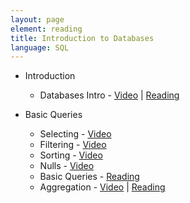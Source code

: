 ```yaml
---
layout: page
element: reading
title: Introduction to Databases
language: SQL
---
```


* Introduction

  * Databases Intro - [Video](https://www.youtube.com/watch?v=kaKa6N9lEG8) \| [Reading](http://www.datacarpentry.org/sql-ecology-lesson/00-sql-introduction/)

* Basic Queries

  * Selecting - [Video](https://www.youtube.com/watch?v=Gua3FpRzLdQ)
  * Filtering - [Video](https://www.youtube.com/watch?v=c3hoWxukrPE)
  * Sorting - [Video](https://www.youtube.com/watch?v=rNwwdijxxKs)
  * Nulls - [Video](https://www.youtube.com/watch?v=KLugfNdGNFw)
  * Basic Queries - [Reading](http://www.datacarpentry.org/sql-ecology-lesson/01-sql-basic-queries/)
  * Aggregation - [Video](https://www.youtube.com/watch?v=ZjuL-pfkUOA) \| [Reading](http://www.datacarpentry.org/sql-ecology-lesson/02-sql-aggregation/)
